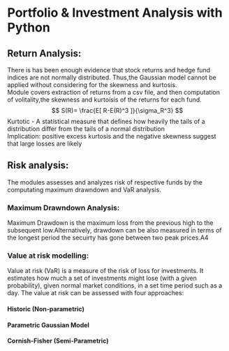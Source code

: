 # Portfolio & Investment Analysis with Python

## Return Analysis:
There is has been enough evidence that stock returns and hedge fund indices are not normally distributed. Thus,the Gaussian model cannot be applied without considering for the skewness and kurtosis.							
Module covers extraction of returns from a csv file, and then computation of volitality,the skewness and kurtoisis of the returns for each fund.
$$ S(R)= \frac{E[ R-E(R)^3 ]}{\sigma_R^3} $$
Kurtotic - A statistical measure that defines how heavily the tails of a distribution differ from the tails of a normal distribution							
Implication: positive excess kurtosis and the negative skewness suggest that large losses are likely


## Risk analysis:
The modules assesses and analyzes risk of respective funds by the computating  maximum drawndown and VaR analysis.

  ### Maximum Drawndown Analysis:
  Maximum Drawdown is the maximum loss from the previous high to the subsequent low.Alternatively, drawdown can be also measured in terms of the longest period the secuirty has gone between two peak prices.A4

  ### Value at risk modelling:
  Value at risk (VaR) is a measure of the risk of loss for investments. It estimates how much a set of investments might lose (with a given probability), given normal market conditions, in a set time period such as a day.
  The value at risk can be assessed with four approaches:
  #### Historic (Non-parametric)
  #### Parametric Gaussian Model
  #### Cornish-Fisher (Semi-Parametric)

  

